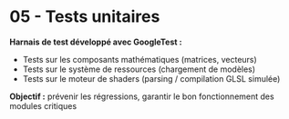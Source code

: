 # 05 - Tests unitaires

**Harnais de test développé avec GoogleTest :**

- Tests sur les composants mathématiques (matrices, vecteurs)
- Tests sur le système de ressources (chargement de modèles)
- Tests sur le moteur de shaders (parsing / compilation GLSL simulée)

**Objectif :** prévenir les régressions, garantir le bon fonctionnement des modules critiques